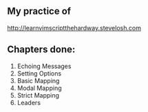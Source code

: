 ## My practice of
http://learnvimscriptthehardway.stevelosh.com

## Chapters done:
1. Echoing Messages
2. Setting Options
3. Basic Mapping
4. Modal Mapping
5. Strict Mapping
6. Leaders
